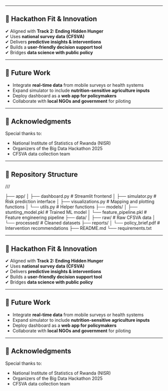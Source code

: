 
---

## 📢 Hackathon Fit & Innovation

✔ Aligned with **Track 2: Ending Hidden Hunger**  
✔ Uses **national survey data (CFSVA)**  
✔ Delivers **predictive insights & interventions**  
✔ Builds a **user-friendly decision support tool**  
✔ Bridges **data science with public policy**

---

## 🔮 Future Work

- Integrate **real-time data** from mobile surveys or health systems  
- Expand simulator to include **nutrition-sensitive agriculture inputs**  
- Deploy dashboard as a **web app for policymakers**  
- Collaborate with **local NGOs and government** for piloting  

---

## 🙌 Acknowledgments

Special thanks to:
- National Institute of Statistics of Rwanda (NISR)  
- Organizers of the Big Data Hackathon 2025  
- CFSVA data collection team
- ---

## 📂 Repository Structure
///
  
├── app/
│ ├── dashboard.py # Streamlit frontend
│ ├── simulator.py # Risk prediction interface
│ ├── visualizations.py # Mapping and plotting functions
│ └── utils.py # Helper functions
├── models/
│ ├── stunting_model.pkl # Trained ML model
│ └── feature_pipeline.pkl # Feature engineering pipeline
├── data/
│ ├── raw/ # Raw CFSVA data
│ └── processed/ # Cleaned datasets
├── reports/
│ └── policy_brief.pdf # Intervention recommendations
├── README.md
└── requirements.txt


---

## 📢 Hackathon Fit & Innovation

✔ Aligned with **Track 2: Ending Hidden Hunger**  
✔ Uses **national survey data (CFSVA)**  
✔ Delivers **predictive insights & interventions**  
✔ Builds a **user-friendly decision support tool**  
✔ Bridges **data science with public policy**

---

## 🔮 Future Work

- Integrate **real-time data** from mobile surveys or health systems  
- Expand simulator to include **nutrition-sensitive agriculture inputs**  
- Deploy dashboard as a **web app for policymakers**  
- Collaborate with **local NGOs and government** for piloting  

---

## 🙌 Acknowledgments

Special thanks to:
- National Institute of Statistics of Rwanda (NISR)  
- Organizers of the Big Data Hackathon 2025  
- CFSVA data collection team  


